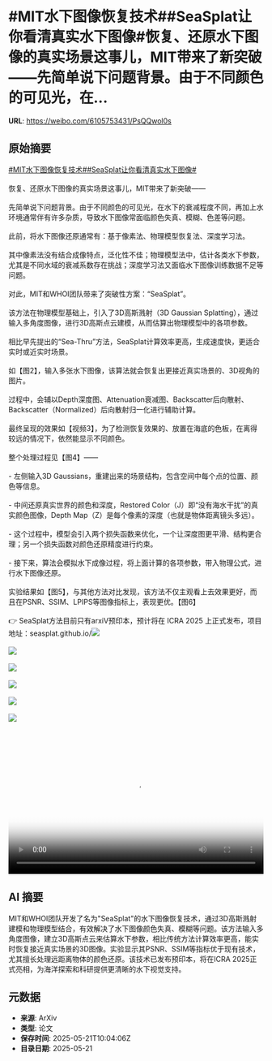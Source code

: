 # #MIT水下图像恢复技术##SeaSplat让你看清真实水下图像#恢复、还原水下图像的真实场景这事儿，MIT带来了新突破——先简单说下问题背景。由于不同颜色的可见光，在...

**URL**: https://weibo.com/6105753431/PsQQwol0s

## 原始摘要

<a href="https://m.weibo.cn/search?containerid=231522type%3D1%26t%3D10%26q%3D%23MIT%E6%B0%B4%E4%B8%8B%E5%9B%BE%E5%83%8F%E6%81%A2%E5%A4%8D%E6%8A%80%E6%9C%AF%23&amp;extparam=%23MIT%E6%B0%B4%E4%B8%8B%E5%9B%BE%E5%83%8F%E6%81%A2%E5%A4%8D%E6%8A%80%E6%9C%AF%23" data-hide=""><span class="surl-text">#MIT水下图像恢复技术#</span></a><a href="https://m.weibo.cn/search?containerid=231522type%3D1%26t%3D10%26q%3D%23SeaSplat%E8%AE%A9%E4%BD%A0%E7%9C%8B%E6%B8%85%E7%9C%9F%E5%AE%9E%E6%B0%B4%E4%B8%8B%E5%9B%BE%E5%83%8F%23&amp;extparam=%23SeaSplat%E8%AE%A9%E4%BD%A0%E7%9C%8B%E6%B8%85%E7%9C%9F%E5%AE%9E%E6%B0%B4%E4%B8%8B%E5%9B%BE%E5%83%8F%23" data-hide=""><span class="surl-text">#SeaSplat让你看清真实水下图像#</span></a><br><br>恢复、还原水下图像的真实场景这事儿，MIT带来了新突破——<br><br>先简单说下问题背景。由于不同颜色的可见光，在水下的衰减程度不同，再加上水环境通常伴有许多杂质，导致水下图像常面临颜色失真、模糊、色差等问题。<br><br>此前，将水下图像还原通常有：基于像素法、物理模型恢复法、深度学习法。<br><br>其中像素法没有结合成像特点，泛化性不佳；物理模型法中，估计各类水下参数，尤其是不同水域的衰减系数存在挑战；深度学习法又面临水下图像训练数据不足等问题。<br><br>对此，MIT和WHOI团队带来了突破性方案：“SeaSplat”。<br><br>该方法在物理模型基础上，引入了3D高斯溅射（3D Gaussian Splatting），通过输入多角度图像，进行3D高斯点云建模，从而估算出物理模型中的各项参数。<br><br>相比早先提出的“Sea-Thru”方法，SeaSplat计算效率更高，生成速度快，更适合实时或近实时场景。<br><br>如【图2】，输入多张水下图像，该算法就会恢复出更接近真实场景的、3D视角的图片。<br><br>过程中，会辅以Depth深度图、Attenuation衰减图、Backscatter后向散射、Backscatter（Normalized）后向散射归一化进行辅助计算。<br><br>最终呈现的效果如【视频3】，为了检测恢复效果的、放置在海底的色板，在离得较远的情况下，依然能显示不同颜色。<br><br>整个处理过程见【图4】——<br><br>- 左侧输入3D Gaussians，重建出来的场景结构，包含空间中每个点的位置、颜色等信息。<br><br>- 中间还原真实世界的颜色和深度，Restored Color（J）即“没有海水干扰”的真实颜色图像，Depth Map（Z）是每个像素的深度（也就是物体距离镜头多远）。<br><br>- 这个过程中，模型会引入两个损失函数来优化，一个让深度图更平滑、结构更合理；另一个损失函数对颜色还原精度进行约束。<br><br>- 接下来，算法会模拟水下成像过程，将上面计算的各项参数，带入物理公式，进行水下图像还原。<br><br>实验结果如【图5】，与其他方法对比发现，该方法不仅主观看上去效果更好，而且在PSNR、SSIM、LPIPS等图像指标上，表现更优。【图6】<br><br>👉 SeaSplat方法目前只有arxiV预印本，预计将在 ICRA 2025 上正式发布，项目地址：seasplat.github.io/<img style="" src="https://tvax1.sinaimg.cn/large/006Fd7o3gy1i1n5c9hgyrj30p00go7lz.jpg" referrerpolicy="no-referrer"><br><br><img style="" src="https://tvax2.sinaimg.cn/large/006Fd7o3gy1i1n5cb1wmzj312410u7wh.jpg" referrerpolicy="no-referrer"><br><br><img style="" src="https://tvax2.sinaimg.cn/large/006Fd7o3ly1i1n5da8cwlj31400f0mzw.jpg" referrerpolicy="no-referrer"><br><br><img style="" src="https://tvax4.sinaimg.cn/large/006Fd7o3gy1i1n5ct8qkuj30zk0fang3.jpg" referrerpolicy="no-referrer"><br><br><img style="" src="https://tvax3.sinaimg.cn/large/006Fd7o3gy1i1n5cwvt14j316a12e7wi.jpg" referrerpolicy="no-referrer"><br><br><img style="" src="https://tvax4.sinaimg.cn/large/006Fd7o3gy1i1n5cvyt91j30t80hynau.jpg" referrerpolicy="no-referrer"><br><br><br clear="both"><div style="clear: both"></div><video controls="controls" poster="https://tvax4.sinaimg.cn/orj480/006Fd7o3ly1i1n5d9fql1j31400f0mzw.jpg" style="width: 100%"><source src="https://f.video.weibocdn.com/o0/gYdIlFAQlx08opXP1JkQ01041200aYVR0E010.mp4?label=mp4_720p&amp;template=1440x540.25.0&amp;ori=0&amp;ps=1CwnkDw1GXwCQx&amp;Expires=1747825168&amp;ssig=pM4F2%2FJew1&amp;KID=unistore,video"><source src="https://f.video.weibocdn.com/o0/rOGcSLgBlx08opXOYpFC010412008TAX0E010.mp4?label=mp4_hd&amp;template=1280x480.25.0&amp;ori=0&amp;ps=1CwnkDw1GXwCQx&amp;Expires=1747825168&amp;ssig=dBuE2356n0&amp;KID=unistore,video"><source src="https://f.video.weibocdn.com/o0/5l6LjnkUlx08opXP2BHO010412004aUw0E010.mp4?label=mp4_ld&amp;template=960x360.25.0&amp;ori=0&amp;ps=1CwnkDw1GXwCQx&amp;Expires=1747825168&amp;ssig=WBROTZ1OkT&amp;KID=unistore,video"><p>视频无法显示，请前往<a href="https://video.weibo.com/show?fid=1034%3A5168763046395964" target="_blank" rel="noopener noreferrer">微博视频</a>观看。</p></video>

## AI 摘要

MIT和WHOI团队开发了名为"SeaSplat"的水下图像恢复技术，通过3D高斯溅射建模和物理模型结合，有效解决了水下图像颜色失真、模糊等问题。该方法输入多角度图像，建立3D高斯点云来估算水下参数，相比传统方法计算效率更高，能实时恢复接近真实场景的3D图像。实验显示其PSNR、SSIM等指标优于现有技术，尤其擅长处理远距离物体的颜色还原。该技术已发布预印本，将在ICRA 2025正式亮相，为海洋探索和科研提供更清晰的水下视觉支持。

## 元数据

- **来源**: ArXiv
- **类型**: 论文
- **保存时间**: 2025-05-21T10:04:06Z
- **目录日期**: 2025-05-21

